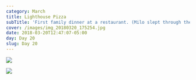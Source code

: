 ```yaml
---
category: March
title: Lighthouse Pizza
subTitle: 'First family dinner at a restaurant. (Milo slept through the whole meal) '
cover: /images/img_20180320_175254.jpg
date: 2018-03-20T12:47:07-05:00
day: Day 20
slug: Day 20
---
```

![](/images/mvimg_20180320_173725.jpg)

![](/images/img_20180320_175254.jpg)
